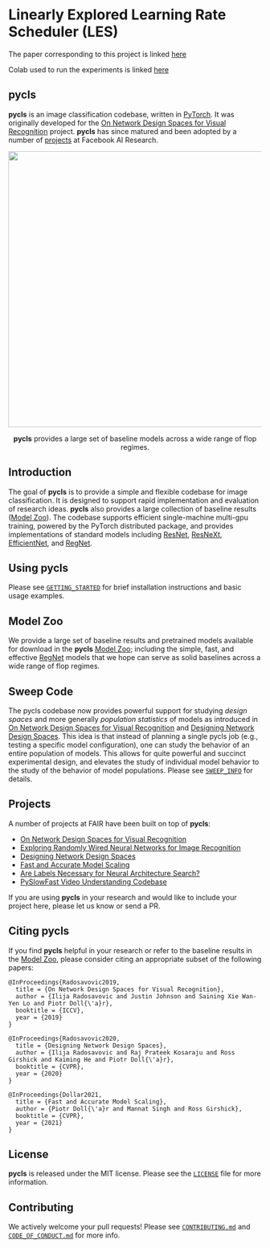 # Linearly Explored Learning Rate Scheduler (LES)
The paper corresponding to this project is linked [here](https://drive.google.com/file/d/1WJMms6Lt_i6rmZziK86rPGX_FUbYftvm/view?usp=sharing) 

Colab used to run the experiments is linked [here](https://drive.google.com/file/d/1ZAxFBr6KfbXwRCfbrGLkdXUQIQK6GECW/view?usp=sharing)


## pycls

**pycls** is an image classification codebase, written in [PyTorch](https://pytorch.org/). It was originally developed for the [On Network Design Spaces for Visual Recognition](https://arxiv.org/abs/1905.13214) project. **pycls** has since matured and been adopted by a number of [projects](#projects) at Facebook AI Research.

<div align="center">
  <img src="docs/regnetx_nets.png" width="550px" />
  <p align="center"><b>pycls</b> provides a large set of baseline models across a wide range of flop regimes.</p>
</div>

## Introduction

The goal of **pycls** is to provide a simple and flexible codebase for image classification. It is designed to support rapid implementation and evaluation of research ideas. **pycls** also provides a large collection of baseline results ([Model Zoo](MODEL_ZOO.md)).  The codebase supports efficient single-machine multi-gpu training, powered by the PyTorch distributed package, and provides implementations of standard models including [ResNet](https://arxiv.org/abs/1512.03385), [ResNeXt](https://arxiv.org/abs/1611.05431), [EfficientNet](https://arxiv.org/abs/1905.11946), and [RegNet](https://arxiv.org/abs/2003.13678).

## Using pycls

Please see [`GETTING_STARTED`](docs/GETTING_STARTED.md) for brief installation instructions and basic usage examples.

## Model Zoo

We provide a large set of baseline results and pretrained models available for download in the **pycls** [Model Zoo](MODEL_ZOO.md); including the simple, fast, and effective [RegNet](https://arxiv.org/abs/2003.13678) models that we hope can serve as solid baselines across a wide range of flop regimes.

## Sweep Code

The pycls codebase now provides powerful support for studying *design spaces* and more generally *population statistics* of models as introduced in [On Network Design Spaces for Visual Recognition](https://arxiv.org/abs/1905.13214) and [Designing Network Design Spaces](https://arxiv.org/abs/2003.13678). This idea is that instead of planning a single pycls job (e.g., testing a specific model configuration), one can study the behavior of an entire population of models. This allows for quite powerful and succinct experimental design, and elevates the study of individual model behavior to the study of the behavior of model populations. Please see [`SWEEP_INFO`](docs/SWEEP_INFO.md) for details.

## Projects

A number of projects at FAIR have been built on top of **pycls**:

- [On Network Design Spaces for Visual Recognition](https://arxiv.org/abs/1905.13214)
- [Exploring Randomly Wired Neural Networks for Image Recognition](https://arxiv.org/abs/1904.01569)
- [Designing Network Design Spaces](https://arxiv.org/abs/2003.13678)
- [Fast and Accurate Model Scaling](https://arxiv.org/abs/2103.06877)
- [Are Labels Necessary for Neural Architecture Search?](https://arxiv.org/abs/2003.12056)
- [PySlowFast Video Understanding Codebase](https://github.com/facebookresearch/SlowFast)

If you are using **pycls** in your research and would like to include your project here, please let us know or send a PR.

## Citing pycls

If you find **pycls** helpful in your research or refer to the baseline results in the [Model Zoo](MODEL_ZOO.md), please consider citing an appropriate subset of the following papers:

```
@InProceedings{Radosavovic2019,
  title = {On Network Design Spaces for Visual Recognition},
  author = {Ilija Radosavovic and Justin Johnson and Saining Xie Wan-Yen Lo and Piotr Doll{\'a}r},
  booktitle = {ICCV},
  year = {2019}
}

@InProceedings{Radosavovic2020,
  title = {Designing Network Design Spaces},
  author = {Ilija Radosavovic and Raj Prateek Kosaraju and Ross Girshick and Kaiming He and Piotr Doll{\'a}r},
  booktitle = {CVPR},
  year = {2020}
}

@InProceedings{Dollar2021,
  title = {Fast and Accurate Model Scaling},
  author = {Piotr Doll{\'a}r and Mannat Singh and Ross Girshick},
  booktitle = {CVPR},
  year = {2021}
}
```

## License

**pycls** is released under the MIT license. Please see the [`LICENSE`](LICENSE) file for more information.

## Contributing

We actively welcome your pull requests! Please see [`CONTRIBUTING.md`](docs/CONTRIBUTING.md) and [`CODE_OF_CONDUCT.md`](docs/CODE_OF_CONDUCT.md) for more info.
